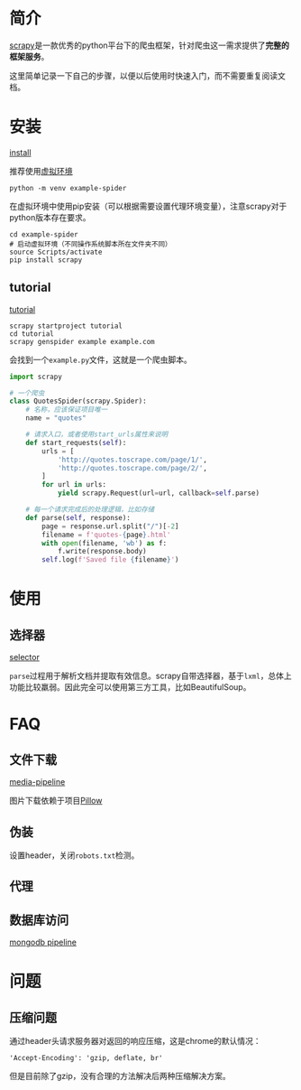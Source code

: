 # 简介

[scrapy](https://scrapy.org/)是一款优秀的python平台下的爬虫框架，针对爬虫这一需求提供了**完整的框架服务**。

这里简单记录一下自己的步骤，以便以后使用时快速入门，而不需要重复阅读文档。

# 安装

[install](https://docs.scrapy.org/en/latest/intro/install.html)

推荐使用[虚拟环境](https://docs.python.org/zh-cn/3/library/venv.html)

```
python -m venv example-spider
```

在虚拟环境中使用pip安装（可以根据需要设置代理环境变量），注意scrapy对于python版本存在要求。

```
cd example-spider
# 启动虚拟环境（不同操作系统脚本所在文件夹不同）
source Scripts/activate
pip install scrapy
```

## tutorial

[tutorial](https://docs.scrapy.org/en/latest/intro/tutorial.html)

```
scrapy startproject tutorial
cd tutorial
scrapy genspider example example.com
```

会找到一个`example.py`文件，这就是一个爬虫脚本。

```py
import scrapy

# 一个爬虫
class QuotesSpider(scrapy.Spider):
    # 名称，应该保证项目唯一
    name = "quotes"

    # 请求入口，或者使用start_urls属性来说明
    def start_requests(self):
        urls = [
            'http://quotes.toscrape.com/page/1/',
            'http://quotes.toscrape.com/page/2/',
        ]
        for url in urls:
            yield scrapy.Request(url=url, callback=self.parse)

    # 每一个请求完成后的处理逻辑，比如存储
    def parse(self, response):
        page = response.url.split("/")[-2]
        filename = f'quotes-{page}.html'
        with open(filename, 'wb') as f:
            f.write(response.body)
        self.log(f'Saved file {filename}')
```

# 使用

## 选择器

[selector](https://docs.scrapy.org/en/latest/topics/selectors.html#using-selectors)

`parse`过程用于解析文档并提取有效信息。scrapy自带选择器，基于`lxml`，总体上功能比较羸弱。因此完全可以使用第三方工具，比如BeautifulSoup。

# FAQ

## 文件下载

[media-pipeline](https://docs.scrapy.org/en/latest/topics/media-pipeline.html)

图片下载依赖于项目[Pillow](https://pillow.readthedocs.io/en/latest/installation.html)

## 伪装

设置header，关闭`robots.txt`检测。

## 代理

## 数据库访问

[mongodb pipeline](https://docs.scrapy.org/en/latest/topics/item-pipeline.html#write-items-to-mongodb)

# 问题

## 压缩问题

通过header头请求服务器对返回的响应压缩，这是chrome的默认情况：

```
'Accept-Encoding': 'gzip, deflate, br'
```

但是目前除了gzip，没有合理的方法解决后两种压缩解决方案。